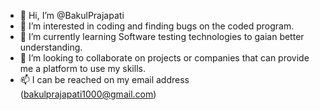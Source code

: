 - 👋 Hi, I’m @BakulPrajapati
- 👀 I’m interested in coding and finding bugs on the coded program.
- 🌱 I’m currently learning Software testing technologies to gaian better understanding.
- 💞️ I’m looking to collaborate on projects or companies that can provide me a platform to use my skills.
- 📫 I can be reached on my email address (bakulprajapati1000@gmail.com)


